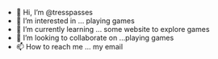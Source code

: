 - 👋 Hi, I’m @tresspasses 
- 👀 I’m interested in ... playing games
- 🌱 I’m currently learning ... some website to explore games
- 💞️ I’m looking to collaborate on ...playing games
- 📫 How to reach me ... my email

<!---
tresspasses/tresspasses is a ✨ special ✨ repository because its `README.md` (this file) appears on your GitHub profile.
You can click the Preview link to take a look at your changes.
--->
